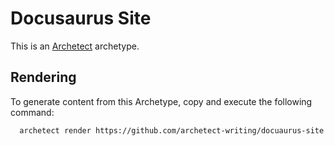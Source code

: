 # Docusaurus Site

This is an [Archetect](https://archetect.github.io/) archetype.

## Rendering

To generate content from this Archetype, copy and execute the following command:

```sh
  archetect render https://github.com/archetect-writing/docuaurus-site.archetype.git
```